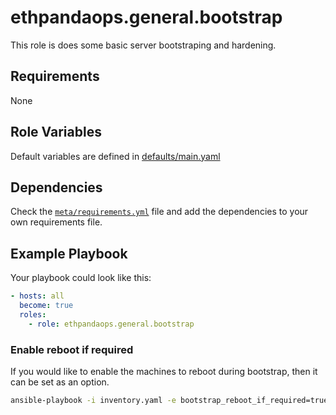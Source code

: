 # ethpandaops.general.bootstrap

This role is does some basic server bootstraping and hardening.

## Requirements

None

## Role Variables

Default variables are defined in [defaults/main.yaml](defaults/main.yaml)

## Dependencies

Check the [`meta/requirements.yml`](meta/requirements.yml) file and add the dependencies to your own requirements file.

## Example Playbook

Your playbook could look like this:

```yaml
- hosts: all
  become: true
  roles:
    - role: ethpandaops.general.bootstrap
```

### Enable reboot if required
If you would like to enable the machines to reboot during bootstrap, then it can be set as an option.
```sh
ansible-playbook -i inventory.yaml -e bootstrap_reboot_if_required=true
```